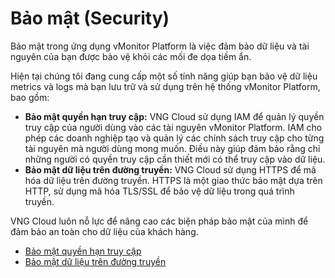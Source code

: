 # Bảo mật (Security)

Bảo mật trong ứng dụng vMonitor Platform là việc đảm bảo dữ liệu và tài nguyên của bạn được bảo vệ khỏi các mối đe dọa tiềm ẩn.&#x20;

Hiện tại chúng tôi đang cung cấp một số tính năng giúp bạn bảo vệ dữ liệu metrics và logs mà bạn lưu trữ và sử dụng trên hệ thống vMonitor Platform, bao gồm:

* **Bảo mật quyền hạn truy cập:** VNG Cloud sử dụng IAM để quản lý quyền truy cập của người dùng vào các tài nguyên vMonitor Platform. IAM cho phép các doanh nghiệp tạo và quản lý các chính sách truy cập cho từng tài nguyên mà người dùng mong muốn. Điều này giúp đảm bảo rằng chỉ những người có quyền truy cập cần thiết mới có thể truy cập vào dữ liệu.
* **Bảo mật dữ liệu trên đường truyền:** VNG Cloud sử dụng HTTPS để mã hóa dữ liệu trên đường truyền. HTTPS là một giao thức bảo mật dựa trên HTTP, sử dụng mã hóa TLS/SSL để bảo vệ dữ liệu trong quá trình truyền.

VNG Cloud luôn nỗ lực để nâng cao các biện pháp bảo mật của mình để đảm bảo an toàn cho dữ liệu của khách hàng.

* [Bảo mật quyền hạn truy cập](https://docs.vngcloud.vn/pages/viewpage.action?pageId=67993856\&src=contextnavpagetreemode)
* [Bảo mật dữ liệu trên đường truyền](https://docs.vngcloud.vn/pages/viewpage.action?pageId=67993858\&src=contextnavpagetreemode)

